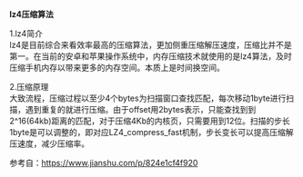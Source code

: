 **lz4压缩算法**  

1.lz4简介  
lz4是目前综合来看效率最高的压缩算法，更加侧重压缩解压速度，压缩比并不是第一。在当前的安卓和苹果操作系统中，内存压缩技术就使用的是lz4算法，及时压缩手机内存以带来更多的内存空间。本质上是时间换空间。
  
2.压缩原理  
大致流程，压缩过程以至少4个bytes为扫描窗口查找匹配，每次移动1byte进行扫描，遇到重复的就进行压缩。由于offset用2bytes表示，只能查找到到2^16(64kb)距离的匹配，对于压缩4Kb的内核页，只需要用到12位。扫描的步长1byte是可以调整的，即对应LZ4_compress_fast机制，步长变长可以提高压缩解压速度，减少压缩率。

参考自：https://www.jianshu.com/p/824e1cf4f920
